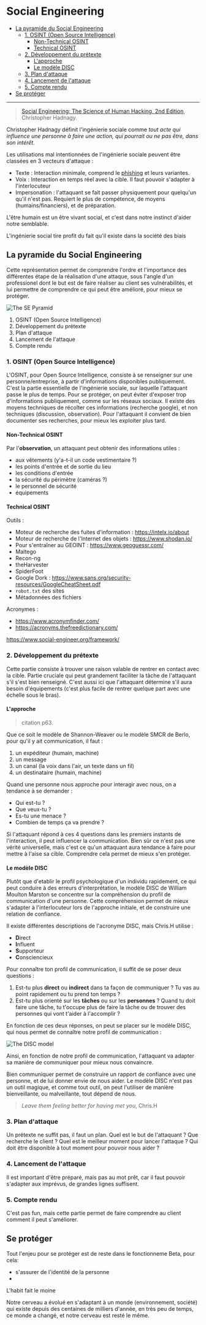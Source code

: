 # Social Engineering

- [La pyramide du Social Engineering](#la-pyramide-du-social-engineering)
  - [1. OSINT (Open Source Intelligence)](#1-osint-open-source-intelligence)
    - [Non-Technical OSINT](#non-technical-osint)
    - [Technical OSINT](#technical-osint)
  - [2. Développement du prétexte](#2-développement-du-prétexte)
    - [L'approche](#lapproche)
    - [Le modèle DISC](#le-modèle-disc)
  - [3. Plan d'attaque](#3-plan-dattaque)
  - [4. Lancement de l'attaque](#4-lancement-de-lattaque)
  - [5. Compte rendu](#5-compte-rendu)
- [Se protéger](#se-protéger)

---

> [Social Engineering: The Science of Human Hacking, 2nd Edition](https://www.chasse-aux-livres.fr/prix/111943338X/social-engineering-hadnagy), Christopher Hadnagy.

Christopher Hadnagy définit l'ingénierie sociale comme *tout acte qui influence une personne à faire une action, qui pourrait ou ne pas être, dans son intérêt*.

Les utilisations mal intentionnées de l'ingénierie sociale peuvent être classées en 3 vecteurs d'attaque :
- Texte : Interaction minimale, comprend le [phishing](https://en.wikipedia.org/wiki/Phishing) et leurs variantes.
- Voix : Interaction en temps réel avec la cible. Il faut pouvoir s'adapter à l'interlocuteur
- Impersonation : l'attaquant se fait passer physiquement pour quelqu'un qu'il n'est pas. Requiert le plus de compétence, de moyens (humains/financiers), et de préparation.

L'être humain est un être vivant social, et c'est dans notre instinct d'aider notre semblable.

L'ingénierie social tire profit du fait qu'il existe dans la société des biais

## La pyramide du Social Engineering

Cette représentation permet de comprendre l'ordre et l'importance des différentes étape de la réalisation d'une attaque, sous l'angle d'un professionel dont le but est de faire réaliser au client ses vulnérabilités, et lui permettre de comprendre ce qui peut être amélioré, pour mieux se protéger.

![The SE Pyramid](assets/se-pyramid.jpg)

1. OSINT (Open Source Intelligence)
2. Développement du prétexte
3. Plan d'attaque
4. Lancement de l'attaque
5. Compte rendu

### 1. OSINT (Open Source Intelligence)

L'OSINT, pour Open Source Intelligence, consiste à se renseigner sur une personne/entreprise, à partir d'informations disponibles publiquement. C'est la partie essentielle de l'ingénierie sociale, sur laquelle l'attaquant passe le plus de temps. Pour se protéger, on peut éviter d'exposer trop d'informations publiquement, comme sur les réseaux sociaux. Il existe des moyens techniques de récolter ces informations (recherche google), et non techniques (discussion, observation). Pour l'attaquant il convient de bien documenter ses recherches, pour mieux les exploiter plus tard.

#### Non-Technical OSINT

Par l'**observation**, un attaquant peut obtenir des informations utiles :
- aux vêtements (y'a-t-il un code vestimentaire ?)
- les points d'entrée et de sortie du lieu
- les conditions d'entrée
- la sécurité du périmètre (caméras ?)
- le personnel de sécurité
- équipements

#### Technical OSINT

Outils :
- Moteur de recherche des fuites d'information : https://intelx.io/about
- Moteur de recherche de l'Internet des objets : https://www.shodan.io/
- Pour s'entraîner au GEOINT : https://www.geoguessr.com/
- Maltego
- Recon-ng
- theHarvester
- SpiderFoot
- Google Dork : https://www.sans.org/security-resources/GoogleCheatSheet.pdf
- `robot.txt` des sites
- Métadonnées des fichiers

Acronymes :
- https://www.acronymfinder.com/
- https://acronyms.thefreedictionary.com/

https://www.social-engineer.org/framework/

### 2. Développement du prétexte

Cette partie consiste à trouver une raison valable de rentrer en contact avec la cible. Partie cruciale qui peut grandement faciliter la tâche de l'attaquant s'il s'est bien renseigné. C'est aussi ici que l'attaquant détermine s'il aura besoin d'équipements (c'est plus facile de rentrer quelque part avec une échelle sous le bras).

#### L'approche

> citation p63.

Que ce soit le modèle de Shannon-Weaver ou le modèle SMCR de Berlo, pour qu'il y ait communication, il faut :
1. un expéditeur (humain, machine)
2. un message
3. un canal (la voix dans l'air, un texte dans un fil)
4. un destinataire (humain, machine)

Quand une personne nous approche pour interagir avec nous, on a tendance à se demander :
- Qui est-tu ?
- Que veux-tu ?
- Es-tu une menace ?
- Combien de temps ça va prendre ?

Si l'attaquant répond à ces 4 questions dans les premiers instants de l'interaction, il peut influencer la communication. Bien sûr ce n'est pas une vérité universelle, mais c'est ce qu'un attaquant aura tendance à faire pour mettre à l'aise sa cible. Comprendre cela permet de mieux s'en protéger.

#### Le modèle DISC

Plutôt que d'etablir le profil psychologique d'un individu rapidement, ce qui peut conduire à des erreurs d'interprétation, le modèle DISC de William Moulton Marston se concentre sur la compréhension du profil de communication d'une personne. Cette compréhension permet de mieux s'adapter à l'interlocuteur lors de l'approche initiale, et de construire une relation de confiance.

Il existe différentes descriptions de l'acronyme DISC, mais Chris.H utilise :
- **D**irect
- **I**nfluent
- **S**upporteur
- **C**onsciencieux

Pour connaître ton profil de communication, il suffit de se poser deux questions :
1. Est-tu plus **direct** ou **indirect** dans ta façon de communiquer ? Tu vas au point rapidement ou tu prend ton temps ?
2. Est-tu plus orienté sur les **tâches** ou sur les **personnes** ? Quand tu doit faire une tâche, tu t'occupe plus de faire la tâche ou de trouver des personnes qui vont t'aider à l'accomplir ?

En fonction de ces deux réponses, on peut se placer sur le modèle DISC, qui nous permet de connaître notre profil de communication :

![The DISC model](assets/se-disc.jpg)

Ainsi, en fonction de notre profil de communication, l'attaquant va adapter sa manière de communiquer pour mieux nous convaincre.

Bien communiquer permet de construire un rapport de confiance avec une personne, et de lui donner envie de nous aider. Le modèle DISC n'est pas un outil magique, et comme tout outil, on peut l'utiliser de manière bienveillante, ou malveillante, tout dépend de nous.

> *Leave them feeling better for having met you*, Chris.H

### 3. Plan d'attaque

Un prétexte ne suffit pas, il faut un plan. Quel est le but de l'attaquant ? Que recherche le client ? Quel est le meilleur moment pour lancer l'attaque ? Qui doit être disponible à tout moment pour pouvoir nous aider ?

### 4. Lancement de l'attaque

Il est important d'être préparé, mais pas au mot prêt, car il faut pouvoir s'adapter aux imprévus, de grandes lignes suffisent.

### 5. Compte rendu

C'est pas fun, mais cette partie permet de faire comprendre au client comment il peut s'améliorer.

## Se protéger

Tout l'enjeu pour se protéger est de reste dans le fonctionneme Beta, pour cela:
- s'assurer de l'identité de la personne
-

L'habit fait le moine

Notre cerveau a évolué en s'adaptant à un monde (environnement, société) qui existe depuis des centaines de milliers d'année, en très peu de temps, ce monde a changé, et notre cerveau est resté le même.
